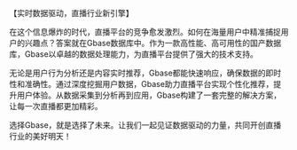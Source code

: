 【实时数据驱动，直播行业新引擎】

在这个信息爆炸的时代，直播平台的竞争愈发激烈。如何在海量用户中精准捕捉用户的兴趣点？答案就在Gbase数据库中。作为一款高性能、高可用性的国产数据库，Gbase以卓越的数据处理能力，为直播平台提供了强大的技术支持。

无论是用户行为分析还是内容实时推荐，Gbase都能快速响应，确保数据的即时性和准确性。通过深度挖掘用户数据，Gbase助力直播平台实现个性化推荐，提升用户体验。从数据采集到分析再到应用，Gbase构建了一套完整的解决方案，让每一次直播都更加精彩。

选择Gbase，就是选择了未来。让我们一起见证数据驱动的力量，共同开创直播行业的美好明天！